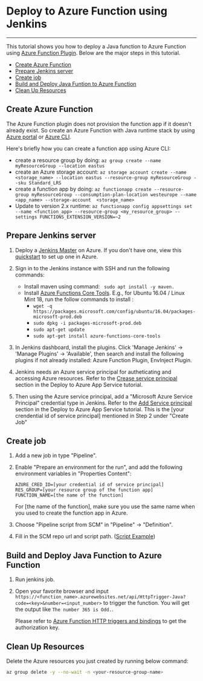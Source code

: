 # Deploy to Azure Function using Jenkins

---

This tutorial shows you how to deploy a Java function to Azure Function using [Azure Function Plugin](https://github.com/jenkinsci/azure-function-plugin). Below are the major steps in this tutorial.

- [Create Azure Function](#create-function)
- [Prepare Jenkins server](#prepare)
- [Create job](#create-job)
- [Build and Deploy Java Funtion to Azure Function](#deploy)
- [Clean Up Resources](#clean-up)


## <a name="create-function"></a>Create Azure Function

The Azure Function plugin does not provision the function app if it doesn't already exist. So create an Azure Function with Java runtime stack by using [Azure portal](https://docs.microsoft.com/en-us/azure/azure-functions/functions-create-first-azure-function) or [Azure CLI](https://docs.microsoft.com/en-us/azure/azure-functions/functions-create-first-azure-function-azure-cli).

Here's briefly how you can create a function app using Azure CLI:
* create a resource group by doing: ```az group create --name myResourceGroup --location eastus```
* create an Azure storage account: ```az storage account create --name <storage_name> --location eastus --resource-group myResourceGroup --sku Standard_LRS```
* create a function app by doing: ```az functionapp create --resource-group myResourceGroup --consumption-plan-location westeurope --name <app_name> --storage-account  <storage_name>```
* Update to version 2.x runtime: ```az functionapp config appsettings set --name <function_app> --resource-group <my_resource_group> --settings FUNCTIONS_EXTENSION_VERSION=~2```

## <a name="prepare"></a>Prepare Jenkins server

1. Deploy a [Jenkins Master](https://aka.ms/jenkins-on-azure) on Azure. If you don't have one, view this [quickstart](https://docs.microsoft.com/en-us/azure/jenkins/install-jenkins-solution-template) to set up one in Azure.

1. Sign in to the Jenkins instance with SSH and run the following commands:
    *  Install maven using command: ``` sudo apt install -y maven.```
    * Install [Azure Functions Core Tools](https://docs.microsoft.com/en-us/azure/azure-functions/functions-run-local). E.g., for Ubuntu 16.04 / Linux Mint 18, run the follow commands to install :
        * ```wget -q https://packages.microsoft.com/config/ubuntu/16.04/packages-microsoft-prod.deb```
        * ```sudo dpkg -i packages-microsoft-prod.deb```
        * ```sudo apt-get update```
        * ```sudo apt-get install azure-functions-core-tools```

1. In Jenkins dashboard, install the plugins. Click 'Manage Jenkins' -> 'Manage Plugins' -> 'Available', 
then search and install the following plugins if not already installed: Azure Function Plugin, EnvInject Plugin.

1. Jenkins needs an Azure service principal for autheticating and accessing Azure resources. Refer to the [Crease service principal](https://docs.microsoft.com/en-us/azure/jenkins/tutorial-jenkins-deploy-web-app-azure-app-service#create-service-principal) section in the Deploy to Azure App Service tutorial.

1. Then using the Azure service principal, add a "Microsoft Azure Service Principal" credential type in Jenkins. Refer to the [Add Service principal](https://docs.microsoft.com/en-us/azure/jenkins/tutorial-jenkins-deploy-web-app-azure-app-service#add-service-principal-to-jenkins) section in the Deploy to Azure App Service tutorial. This is the [your crendential id of service principal] mentioned in Step 2 under "Create Job"


## <a name="create-job"></a>Create job

1. Add a new job in type "Pipeline".

1. Enable "Prepare an environment for the run", and add the following environment variables
   in "Properties Content":
    ```
    AZURE_CRED_ID=[your credential id of service principal]
    RES_GROUP=[your resource group of the function app]
    FUNCTION_NAME=[the name of the function]
    ```
    For [the name of the function], make sure you use the same name when you used to create the function app in Azure.

1. Choose "Pipeline script from SCM" in "Pipeline" -> "Definition".

1. Fill in the SCM repo url and script path. ([Script Example](doc/resources/jenkins/JenkinsFile))


## <a name="deploy"></a>Build and Deploy Java Function to Azure Function

1. Run jenkins job.

1. Open your favorite browser and input `https://<function_name>.azurewebsites.net/api/HttpTrigger-Java?code=<key>&number=<input_number>` to trigger the function. You will get the output like `The number 365 is Odd.`.

    Please refer to [Azure Function HTTP triggers and bindings](https://docs.microsoft.com/en-us/azure/azure-functions/functions-bindings-http-webhook#authorization-keys) to get the authorization key.

## <a name="clean-up"></a>Clean Up Resources

Delete the Azure resources you just created by running below command:

```bash
az group delete -y --no-wait -n <your-resource-group-name>
```